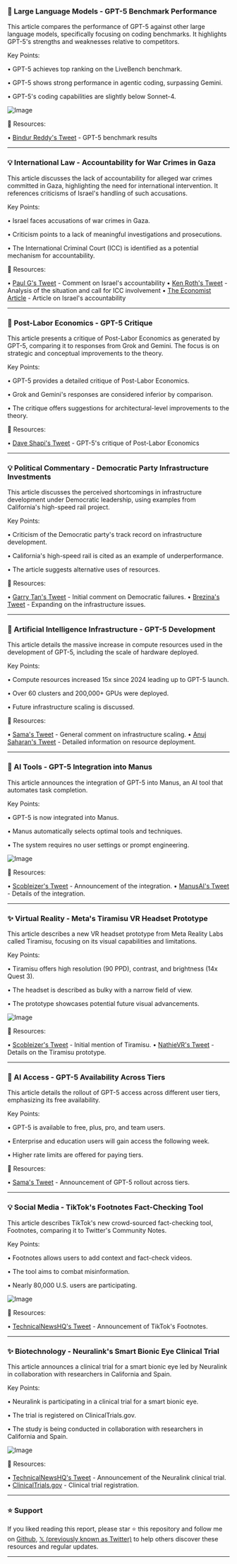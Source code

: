 ### 🤖 Large Language Models - GPT-5 Benchmark Performance

This article compares the performance of GPT-5 against other large language models, specifically focusing on coding benchmarks.  It highlights GPT-5's strengths and weaknesses relative to competitors.

Key Points:

• GPT-5 achieves top ranking on the LiveBench benchmark.


• GPT-5 shows strong performance in agentic coding, surpassing Gemini.


• GPT-5's coding capabilities are slightly below Sonnet-4.


![Image](https://pbs.twimg.com/media/GxyXVn9bsAIoqtM?format=jpg&name=small)

🔗 Resources:

• [Bindur Reddy's Tweet](https://x.com/bindureddy/status/1953603288366252216) - GPT-5 benchmark results


---
### 💡 International Law - Accountability for War Crimes in Gaza

This article discusses the lack of accountability for alleged war crimes committed in Gaza, highlighting the need for international intervention.  It references criticisms of Israel's handling of such accusations.

Key Points:

• Israel faces accusations of war crimes in Gaza.


•  Criticism points to a lack of meaningful investigations and prosecutions.


• The International Criminal Court (ICC) is identified as a potential mechanism for accountability.


🔗 Resources:

• [Paul G's Tweet](https://x.com/paulg) -  Comment on Israel's accountability
• [Ken Roth's Tweet](https://x.com/KenRoth/status/1953582080329171213) -  Analysis of the situation and call for ICC involvement
• [The Economist Article](https://t.co/lgazsqi8Fl) -  Article on Israel's accountability



---
### 🤖 Post-Labor Economics - GPT-5 Critique

This article presents a critique of Post-Labor Economics as generated by GPT-5, comparing it to responses from Grok and Gemini. The focus is on strategic and conceptual improvements to the theory.

Key Points:

• GPT-5 provides a detailed critique of Post-Labor Economics.


•  Grok and Gemini's responses are considered inferior by comparison.


• The critique offers suggestions for architectural-level improvements to the theory.


🔗 Resources:

• [Dave Shapi's Tweet](https://x.com/DaveShapi/status/1953533927051661643) - GPT-5's critique of Post-Labor Economics



---
### 💡 Political Commentary - Democratic Party Infrastructure Investments

This article discusses the perceived shortcomings in infrastructure development under Democratic leadership, using examples from California's high-speed rail project.

Key Points:

•  Criticism of the Democratic party's track record on infrastructure development.


•  California's high-speed rail is cited as an example of underperformance.


• The article suggests alternative uses of resources.


🔗 Resources:

• [Garry Tan's Tweet](https://x.com/garrytan) -  Initial comment on Democratic failures.
• [Brezina's Tweet](https://x.com/brezina/status/1953506703041081406) -  Expanding on the infrastructure issues.



---
### 🤖 Artificial Intelligence Infrastructure - GPT-5 Development

This article details the massive increase in compute resources used in the development of GPT-5, including the scale of hardware deployed.

Key Points:

• Compute resources increased 15x since 2024 leading up to GPT-5 launch.


•  Over 60 clusters and 200,000+ GPUs were deployed.


•  Future infrastructure scaling is discussed.


🔗 Resources:

• [Sama's Tweet](https://x.com/sama) -  General comment on infrastructure scaling.
• [Anuj Saharan's Tweet](https://x.com/theAnujSaharan/status/1953513241885180162) - Detailed information on resource deployment.


---
### 🚀 AI Tools - GPT-5 Integration into Manus

This article announces the integration of GPT-5 into Manus, an AI tool that automates task completion.

Key Points:

• GPT-5 is now integrated into Manus.


•  Manus automatically selects optimal tools and techniques.


• The system requires no user settings or prompt engineering.


![Image](https://pbs.twimg.com/media/GxwoggqagAAHm70.png)

🔗 Resources:

• [Scobleizer's Tweet](https://x.com/Scobleizer) - Announcement of the integration.
• [ManusAI's Tweet](https://x.com/ManusAI_HQ/status/1953517949903642817) -  Details of the integration.


---
### ✨ Virtual Reality - Meta's Tiramisu VR Headset Prototype

This article describes a new VR headset prototype from Meta Reality Labs called Tiramisu, focusing on its visual capabilities and limitations.

Key Points:

• Tiramisu offers high resolution (90 PPD), contrast, and brightness (14x Quest 3).


• The headset is described as bulky with a narrow field of view.


• The prototype showcases potential future visual advancements.


![Image](https://pbs.twimg.com/amplify_video_thumb/1953446104286060544/img/dRF0h7hD6TsYbh5B.jpg)

🔗 Resources:

• [Scobleizer's Tweet](https://x.com/Scobleizer) -  Initial mention of Tiramisu.
• [NathieVR's Tweet](https://x.com/NathieVR/status/1953446281453490243) - Details on the Tiramisu prototype.


---
### 🚀 AI Access - GPT-5 Availability Across Tiers

This article details the rollout of GPT-5 access across different user tiers, emphasizing its free availability.

Key Points:

• GPT-5 is available to free, plus, pro, and team users.


• Enterprise and education users will gain access the following week.


•  Higher rate limits are offered for paying tiers.


🔗 Resources:

• [Sama's Tweet](https://x.com/sama/status/1953503556310642861) -  Announcement of GPT-5 rollout across tiers.


---
### 💡 Social Media - TikTok's Footnotes Fact-Checking Tool

This article describes TikTok's new crowd-sourced fact-checking tool, Footnotes, comparing it to Twitter's Community Notes.

Key Points:

• Footnotes allows users to add context and fact-check videos.


•  The tool aims to combat misinformation.


•  Nearly 80,000 U.S. users are participating.


![Image](https://pbs.twimg.com/media/GxLvSkzWYAAnKtv?format=png&name=small)

🔗 Resources:

• [TechnicalNewsHQ's Tweet](https://x.com/TechnicalNewsHQ/status/1953436542577377573) -  Announcement of TikTok's Footnotes.


---
### ✨  Biotechnology - Neuralink's Smart Bionic Eye Clinical Trial

This article announces a clinical trial for a smart bionic eye led by Neuralink in collaboration with researchers in California and Spain.

Key Points:

• Neuralink is participating in a clinical trial for a smart bionic eye.


• The trial is registered on ClinicalTrials.gov.


• The study is being conducted in collaboration with researchers in California and Spain.


![Image](https://pbs.twimg.com/media/Gw8PaYJWUAABDIk?format=png&name=small)

🔗 Resources:

• [TechnicalNewsHQ's Tweet](https://x.com/TechnicalNewsHQ/status/1953436458842267844) -  Announcement of the Neuralink clinical trial.
• [ClinicalTrials.gov](https://t.co/Ms2vyWtquf) - Clinical trial registration.


---

### ⭐️ Support

If you liked reading this report, please star ⭐️ this repository and follow me on [Github](https://github.com/Drix10), [𝕏 (previously known as Twitter)](https://x.com/DRIX_10_) to help others discover these resources and regular updates.

---